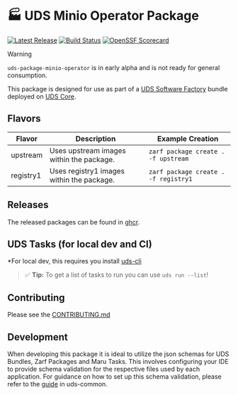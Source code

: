 # 🏭 UDS Minio Operator Package

[![Latest Release](https://img.shields.io/github/v/release/defenseunicorns/uds-package-minio-operator)](https://github.com/defenseunicorns/uds-package-minio-operator/releases)
[![Build Status](https://img.shields.io/github/actions/workflow/status/defenseunicorns/uds-package-minio-operator/tag-and-release.yaml)](https://github.com/defenseunicorns/uds-package-minio-operator/actions/workflows/tag-and-release.yaml)
[![OpenSSF Scorecard](https://api.securityscorecards.dev/projects/github.com/defenseunicorns/uds-package-minio-operator/badge)](https://api.securityscorecards.dev/projects/github.com/defenseunicorns/uds-package-minio-operator)


> [!WARNING]  
> `uds-package-minio-operator` is in early alpha and is not ready for general consumption.

This package is designed for use as part of a [UDS Software Factory](https://github.com/defenseunicorns/uds-software-factory) bundle deployed on [UDS Core](https://github.com/defenseunicorns/uds-core).

## Flavors

| Flavor | Description | Example Creation |
| ------ | ----------- | ---------------- |
| upstream | Uses upstream images within the package. | `zarf package create . -f upstream` |
| registry1 | Uses registry1 images within the package. | `zarf package create . -f registry1` |

## Releases

The released packages can be found in [ghcr](https://github.com/defenseunicorns/uds-package-minio-operator/pkgs/container/packages%2Fuds%2Fminio-operator).

## UDS Tasks (for local dev and CI)

*For local dev, this requires you install [uds-cli](https://github.com/defenseunicorns/uds-cli?tab=readme-ov-file#install)

> :white_check_mark: **Tip:** To get a list of tasks to run you can use `uds run --list`!

## Contributing

Please see the [CONTRIBUTING.md](./CONTRIBUTING.md)

## Development

When developing this package it is ideal to utilize the json schemas for UDS Bundles, Zarf Packages and Maru Tasks. This involves configuring your IDE to provide schema validation for the respective files used by each application. For guidance on how to set up this schema validation, please refer to the [guide](https://github.com/defenseunicorns/uds-common/blob/main/docs/development-ide-configuration.md) in uds-common.

